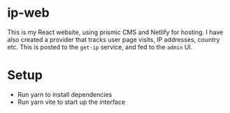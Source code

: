 # ip-web

This is my React website, using prismic CMS and Netlify for hosting. I have also created a provider that tracks user page visits, IP addresses, country etc. This is posted to the `get-ip` service, and fed to the `admin` UI.

# Setup
- Run yarn to install dependencies
- Run yarn vite to start up the interface
